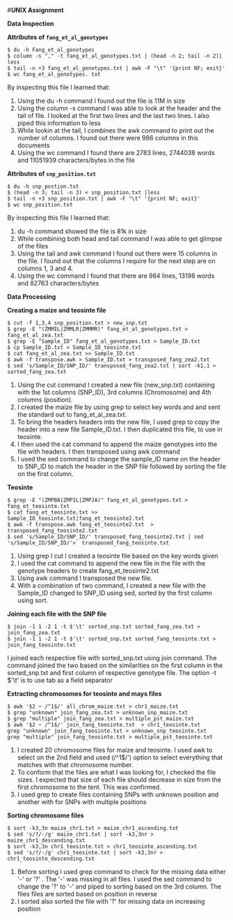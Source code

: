 
#**UNIX Assignment**

**Data Inspection**

**Attributes of `fang_et_al_genotypes`**
```
$ du -h Fang_et_al_genotypes
$ column -s "," -t fang_et_al_genotypes.txt | (head -n 2; tail -n 2)| less
$ tail -n +3 fang_et_al_genotypes.txt | awk -F "\t" '{print NF; exit}'
$ wc fang_et_al_genotypes. txt
```

By inspecting this file I learned that:

1. Using the du -h command I found out the file is 11M in size
2. Using the column -s command I was able to look at the header and the tail of file. I looked at the first two lines and the last two lines. I also piped this information to less
3. While lookin at the tail, I combines the awk command to print out the number of columns. I found out there were 986 columns in this documents
4. Using the wc command I found there are 2783 lines, 2744038 words and 11051939 characters/bytes in the file


**Attributes of `snp_position.txt`**

```
$ du -h snp_postion.txt
$ (head -n 3; tail -n 3) < snp_position.txt |less
$ tail -n +3 snp_position.txt | awk -F "\t" '{print NF; exit}'
$ wc snp_position.txt
```

By inspecting this file I learned that:

1. du -h command showed the file is 81k in size
2. While combining both head and tail command I was able to get glimpse of the files
3. Using the tail and awk command I found out there were 15 columns in the file. I found out that the columns I require for the next step are on columns 1, 3 and 4. 
4. Using the wc command I found that there are 984 lines, 13198 words and 82763 characters/bytes 

**Data Processing**

**Creating a maize and teosinte file**

```
$ cut -f 1,3,4 snp_position.txt > new_snp.txt
$ grep -E "(ZMMIL|ZMMLR|ZMMMR)" fang_et_al_genotypes.txt > fang_et_al_zea.txt
$ grep -E "Sample_ID" fang_et_al_genotypes.txt > Sample_ID.txt
$ cp Sample_ID.txt > Sample_ID_teosinte.txt
$ cat fang_et_al_zea.txt >> Sample_ID.txt  
$ awk -f transpose.awk > Sample_ID.txt > transposed_fang_zea2.txt
$ sed 's/Sample_ID/SNP_ID/' transposed_fang_zea2.txt | sort -k1,1 > sorted_fang_zea.txt
```
 1. Using the cut command I created a new file (new_snp.txt) containing with the 1st columns (SNP_ID), 3rd columns (Chromosome) and 4th columns (position).
 2. I created the maize file by using grep to select key words and and sent the standard out to fang_et_al_zea.txt. 
 3. To bring the headers headers into the new file, I used grep to copy the header into a new file Sample_ID.txt. I then duplicated this file, to use in teosinte. 
 4. I then used the cat command to append the maize genotypes into the file with headers. I then transposed using awk command
 5. I used the sed command to change the sample_ID name on the header to SNP_ID to match the header in the SNP file followed by sorting the file on the first column. 

**Teosinte**

```
$ grep -E "(ZMPBA|ZMPIL|ZMPJA)" fang_et_al_genotypes.txt > fang_et_teosinte.txt
$ cat fang_et_teosinte.txt >> Sample_ID_teosinte.txt|fang_et_teosinte2.txt
$ awk -f transpose.awk fang_et_teosinte2.txt  > transposed_fang_teosinte2.txt
$ sed 's/Sample_ID/SNP_ID/' transposed_fang_teosinte2.txt | sed 's/Sample_ID/SNP_ID/'>  transposed_fang_teosinte.txt

```
1. Using grep I cut I created a teosinte file based on the key words given
2. I used the cat command to append the  new file in the file with the genotype headers to create fang_et_teosinte2.txt
3. Using awk command I transposed the new file. 
4. With a combination of two command, I created a new file with the Sample_ID changed to SNP_ID using sed, sorted by the first column using sort. 


**Joining each file with the SNP file**
```
$ join -1 1 -2 1 -t $'\t' sorted_snp.txt sorted_fang_zea.txt > join_fang_zea.txt
$ join -1 1 -2 1 -t $'\t' sorted_snp.txt sorted_fang_teosinte.txt > join_fang_teosinte.txt
```
I joined each respective file with sorted_snp.txt using join command. The command joined the two based on the similarities on the first column in the sorted_snp.txt and first column of respective genotype file. The option -t $'\t' is to use tab as a field separator

**Extracting chromosomes for teosinte and mays files**
```
$ awk '$2 ~ /^1$/' all_chrom_maize.txt > chr1_maize.txt 
$ grep "unknown" join_fang_zea.txt > unknown_snp_maize.txt
$ grep "multiple" join_fang_zea.txt > multiple_pst_maize.txt
$ awk '$2 ~ /^1$/' join_fang_teosinte.txt  > chr1_teosinte.txt
grep "unknown" join_fang_teosinte.txt > unknown_snp_teosinte.txt
grep "multiple" join_fang_teosinte.txt > multiple_pst_teosinte.txt
```
1. I created 20 chromosome files for maize and teosinte. I used awk to select on the 2nd field and used (/^1$/') option to select everything that matches with that chromosome number.  
2. To conform that the files are what I was looking for, I checked the file sizes. I expected that size of each file should decrease in size from the first chromosome to the tent. This was confirmed.
3. I used grep to create files containing SNPs with unknown position and another with for SNPs with multiple positions 

**Sorting chromosome files**
```
$ sort -k3,3n maize_chr1.txt > maize_chr1_ascending.txt
$ sed 's/?/-/g' maize_chr1.txt | sort -k3,3nr > maize_chr1_descending.txt
$ sort -k3,3n chr1_teosinte.txt > chr1_teosinte_ascending.txt
$ sed 's/?/-/g' chr1_teosinte.txt | sort -k3,3nr > chr1_teosinte_descending.txt
```
1. Before sorting I used grep command to check for the missing data either '-' or '?' . The '-' was missing in all files. I used the sed command to change the '?' to '-' and piped to sorting based on the 3rd column. The files files are sorted based on position in reverse
2. I sorted also sorted the file with '?' for missing data on increasing position
